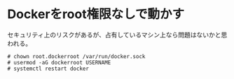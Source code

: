 # Dockerをroot権限なしで動かす

セキュリティ上のリスクがあるが、占有しているマシン上なら問題はないかと思われる。

```
# chown root.dockerroot /var/run/docker.sock
# usermod -aG dockerroot USERNAME
# systemctl restart docker
```
